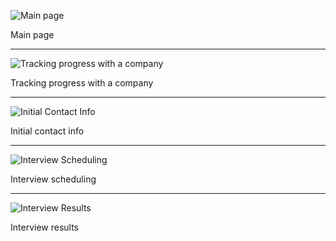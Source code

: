 ![Main page](https://github.com/cjaiello/MobileBSMSProject/blob/master/screenshots/screenshot-0.png)

Main page

--------------------------------------------------

![Tracking progress with a company](https://github.com/cjaiello/MobileBSMSProject/blob/master/screenshots/screenshot-1.png)

Tracking progress with a company

--------------------------------------------------

![Initial Contact Info](https://github.com/cjaiello/MobileBSMSProject/blob/master/screenshots/screenshot-2.png)

Initial contact info

--------------------------------------------------


![Interview Scheduling](https://github.com/cjaiello/MobileBSMSProject/blob/master/screenshots/screenshot-3.png)

Interview scheduling

--------------------------------------------------


![Interview Results](https://github.com/cjaiello/MobileBSMSProject/blob/master/screenshots/screenshot-4.png)

Interview results

